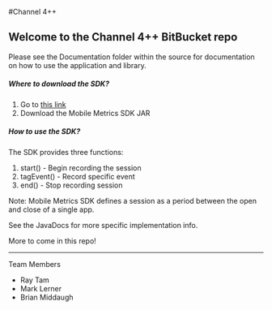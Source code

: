 #Channel 4++

Welcome to the Channel 4++ BitBucket repo
-----------------------------------------

Please see the Documentation folder within the source for documentation on how to use the application and library.

##### Where to download the SDK?
1. Go to [this link](www.brianmiddaugh.com/channel4)
2.  Download the Mobile Metrics SDK JAR

##### How to use the SDK?
The SDK provides three functions:
1) start() - Begin recording the session
2) tagEvent() - Record specific event
3) end() - Stop recording session

Note: Mobile Metrics SDK defines a session as a period between the open and close of a single app.

See the JavaDocs for more specific implementation info.


More to come in this repo!

---

Team Members

  - Ray Tam
  - Mark Lerner
  - Brian Middaugh
